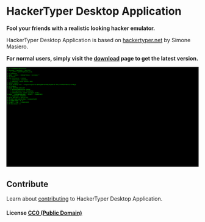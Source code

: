# HackerTyper Desktop Application

**Fool your friends with a realistic looking hacker emulator.**

HackerTyper Desktop Application is based on [hackertyper.net](http://hackertyper.net) by Simone Masiero.

**For normal users, simply visit the [download](DOWNLOADS.md) page to get the latest version.**

[![Screenshot](screenshot.png "Screenshot")](https://raw.githubusercontent.com/PandemicMoon/hackertyper/master/screenshot.png)

## Contribute

Learn about [contributing](CONTRIBUTING.md) to HackerTyper Desktop Application.

#### License [CC0 (Public Domain)](LICENSE.md)
